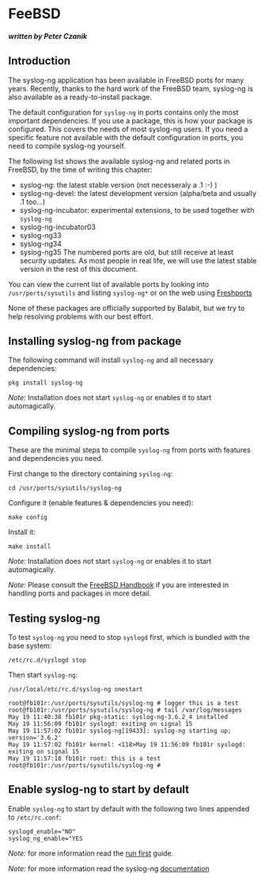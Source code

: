 # FeeBSD
##### written by Peter Czanik

[ref:compile]: chapters/chapter_2/README.md
[ref:run]: chapters/chapter_2/README.md
[ref:docs]: http://www.balabit.com/sites/default/files/documents/syslog-ng-ose-latest-guides/en/syslog-ng-ose-guide-admin/html-single/index.html
[gh:ose-official]: http://www.github.com/balabit/syslog-ng
[ref:freshports]: http://www.freshports.org/search.php?query=syslog-ng&search=go&num=10&stype=name&method=match&deleted=excludedeleted&start=1&casesensitivity=caseinsensitive
[ref:handbook]: https://www.freebsd.org/doc/handbook/

## Introduction

The syslog-ng application has been available in FreeBSD ports for many years. Recently, thanks
to the hard work of the FreeBSD team, syslog-ng is also available as a ready-to-install package.

The default configuration for `syslog-ng` in ports contains only the most
important dependencies. If you use a package, this is how your package is
configured. This covers the needs of most syslog-ng users. If you need a
specific feature not available with the default configuration in ports, you need
to compile syslog-ng yourself.

The following list shows the available syslog-ng and related ports in FreeBSD,
by the time of writing this chapter:
 * syslog-ng: the latest stable version (not necesseraly a .1 :-) )
 * syslog-ng-devel: the latest development version (alpha/beta and usually .1 too...)
 * syslog-ng-incubator: experimental extensions, to be used together with `syslog-ng`
 * syslog-ng-incubator03
 * syslog-ng33
 * syslog-ng34
 * syslog-ng35
The numbered ports are old, but still receive at least security updates. As most
people in real life, we will use the latest stable version in the rest of this
document.

You can view the current list of available ports by looking into
`/usr/ports/sysutils` and listing `syslog-ng*` or on the web using
[Freshports][ref:freshports]

None of these packages are officially supported by Balabit, but we try to help resolving
problems with our best effort.

## Installing syslog-ng from package

The following command will install `syslog-ng` and all necessary dependencies:

```shell
pkg install syslog-ng
```

*Note:* Installation does not start `syslog-ng` or enables it to start automagically.

## Compiling syslog-ng from ports

These are the minimal steps to compile `syslog-ng` from ports with features and
dependencies you need.

First change to the directory containing `syslog-ng`:
```shell
cd /usr/ports/sysutils/syslog-ng
```

Configure it (enable features & dependencies you need):
```shell
make config
```

Install it:
```shell
make install
```

*Note:* Installation does not start `syslog-ng` or enables it to start automagically.

*Note:* Please consult the [FreeBSD Handbook][ref:handbook] if you are interested in
handling ports and packages in more detail.

## Testing syslog-ng

To test `syslog-ng` you need to stop `syslogd` first, which is bundled with the
base system:

```shell
/etc/rc.d/syslogd stop
```

Then start `syslog-ng`:

```shell
/usr/local/etc/rc.d/syslog-ng onestart
```

```shell
root@fb101r:/usr/ports/sysutils/syslog-ng # logger this is a test
root@fb101r:/usr/ports/sysutils/syslog-ng # tail /var/log/messages
May 19 11:40:38 fb101r pkg-static: syslog-ng-3.6.2_4 installed
May 19 11:56:09 fb101r syslogd: exiting on signal 15
May 19 11:57:02 fb101r syslog-ng[19433]: syslog-ng starting up; version='3.6.2'
May 19 11:57:02 fb101r kernel: <118>May 19 11:56:09 fb101r syslogd: exiting on signal 15
May 19 11:57:18 fb101r root: this is a test
root@fb101r:/usr/ports/sysutils/syslog-ng #
```


## Enable syslog-ng to start by default

Enable `syslog-ng` to start by default with the following two lines appended
to `/etc/rc.conf`:

```shell
syslogd_enable="NO"
syslog_ng_enable="YES
```


*Note:* for more information read the [run first][ref:run] guide.

*Note:* for more information read the syslog-ng [documentation][ref:docs]

